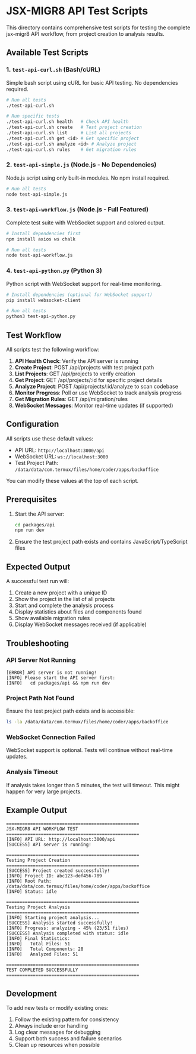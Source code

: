 # JSX-MIGR8 API Test Scripts

This directory contains comprehensive test scripts for testing the complete jsx-migr8 API workflow, from project creation to analysis results.

## Available Test Scripts

### 1. `test-api-curl.sh` (Bash/cURL)
Simple bash script using cURL for basic API testing. No dependencies required.

```bash
# Run all tests
./test-api-curl.sh

# Run specific tests
./test-api-curl.sh health   # Check API health
./test-api-curl.sh create   # Test project creation
./test-api-curl.sh list     # List all projects
./test-api-curl.sh get <id> # Get specific project
./test-api-curl.sh analyze <id> # Analyze project
./test-api-curl.sh rules    # Get migration rules
```

### 2. `test-api-simple.js` (Node.js - No Dependencies)
Node.js script using only built-in modules. No npm install required.

```bash
# Run all tests
node test-api-simple.js
```

### 3. `test-api-workflow.js` (Node.js - Full Featured)
Complete test suite with WebSocket support and colored output.

```bash
# Install dependencies first
npm install axios ws chalk

# Run all tests
node test-api-workflow.js
```

### 4. `test-api-python.py` (Python 3)
Python script with WebSocket support for real-time monitoring.

```bash
# Install dependencies (optional for WebSocket support)
pip install websocket-client

# Run all tests
python3 test-api-python.py
```

## Test Workflow

All scripts test the following workflow:

1. **API Health Check**: Verify the API server is running
2. **Create Project**: POST /api/projects with test project path
3. **List Projects**: GET /api/projects to verify creation
4. **Get Project**: GET /api/projects/:id for specific project details
5. **Analyze Project**: POST /api/projects/:id/analyze to scan codebase
6. **Monitor Progress**: Poll or use WebSocket to track analysis progress
7. **Get Migration Rules**: GET /api/migration/rules
8. **WebSocket Messages**: Monitor real-time updates (if supported)

## Configuration

All scripts use these default values:
- API URL: `http://localhost:3000/api`
- WebSocket URL: `ws://localhost:3000`
- Test Project Path: `/data/data/com.termux/files/home/coder/apps/backoffice`

You can modify these values at the top of each script.

## Prerequisites

1. Start the API server:
   ```bash
   cd packages/api
   npm run dev
   ```

2. Ensure the test project path exists and contains JavaScript/TypeScript files

## Expected Output

A successful test run will:
1. Create a new project with a unique ID
2. Show the project in the list of all projects
3. Start and complete the analysis process
4. Display statistics about files and components found
5. Show available migration rules
6. Display WebSocket messages received (if applicable)

## Troubleshooting

### API Server Not Running
```
[ERROR] API server is not running!
[INFO] Please start the API server first:
[INFO]   cd packages/api && npm run dev
```

### Project Path Not Found
Ensure the test project path exists and is accessible:
```bash
ls -la /data/data/com.termux/files/home/coder/apps/backoffice
```

### WebSocket Connection Failed
WebSocket support is optional. Tests will continue without real-time updates.

### Analysis Timeout
If analysis takes longer than 5 minutes, the test will timeout. This might happen for very large projects.

## Example Output

```
==================================================
JSX-MIGR8 API WORKFLOW TEST
==================================================
[INFO] API URL: http://localhost:3000/api
[SUCCESS] API server is running!

==================================================
Testing Project Creation
==================================================
[SUCCESS] Project created successfully!
[INFO] Project ID: abc123-def456-789
[INFO] Root Path: /data/data/com.termux/files/home/coder/apps/backoffice
[INFO] Status: idle

==================================================
Testing Project Analysis
==================================================
[INFO] Starting project analysis...
[SUCCESS] Analysis started successfully!
[INFO] Progress: analyzing - 45% (23/51 files)
[SUCCESS] Analysis completed with status: idle
[INFO] Final Statistics:
[INFO]   Total Files: 51
[INFO]   Total Components: 28
[INFO]   Analyzed Files: 51

==================================================
TEST COMPLETED SUCCESSFULLY
==================================================
```

## Development

To add new tests or modify existing ones:
1. Follow the existing pattern for consistency
2. Always include error handling
3. Log clear messages for debugging
4. Support both success and failure scenarios
5. Clean up resources when possible